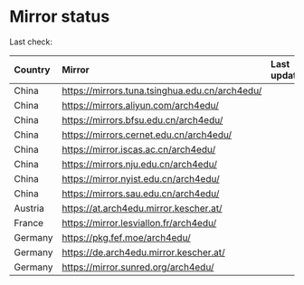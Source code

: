 <script src="./time.js"></script>
# Mirror status
Last check: <script type="text/javascript">localize(1704226727.291937);</script>

|Country|Mirror|Last update|
|:------|:-----|:----------|
|China|https://mirrors.tuna.tsinghua.edu.cn/arch4edu/|<script type="text/javascript">localize(1704177701);</script>|
|China|https://mirrors.aliyun.com/arch4edu/|<script type="text/javascript">localize(1704177701);</script>|
|China|https://mirrors.bfsu.edu.cn/arch4edu/|<script type="text/javascript">localize(1704220486);</script>|
|China|https://mirrors.cernet.edu.cn/arch4edu/|<script type="text/javascript">localize(1704220486);</script>|
|China|https://mirror.iscas.ac.cn/arch4edu/|<script type="text/javascript">localize(1704177701);</script>|
|China|https://mirrors.nju.edu.cn/arch4edu/|<script type="text/javascript">localize(1704133955);</script>|
|China|https://mirror.nyist.edu.cn/arch4edu/|<script type="text/javascript">localize(1704220486);</script>|
|China|https://mirrors.sau.edu.cn/arch4edu/|<script type="text/javascript">localize(1704177701);</script>|
|Austria|https://at.arch4edu.mirror.kescher.at/|<script type="text/javascript">localize(1704220486);</script>|
|France|https://mirror.lesviallon.fr/arch4edu/|<script type="text/javascript">localize(1704220486);</script>|
|Germany|https://pkg.fef.moe/arch4edu/|<script type="text/javascript">localize(1704220486);</script>|
|Germany|https://de.arch4edu.mirror.kescher.at/|<script type="text/javascript">localize(1704220486);</script>|
|Germany|https://mirror.sunred.org/arch4edu/|<script type="text/javascript">localize(1704220486);</script>|

<script src="./tablefilter/tablefilter.js"></script>
<script src="./table.js"></script>